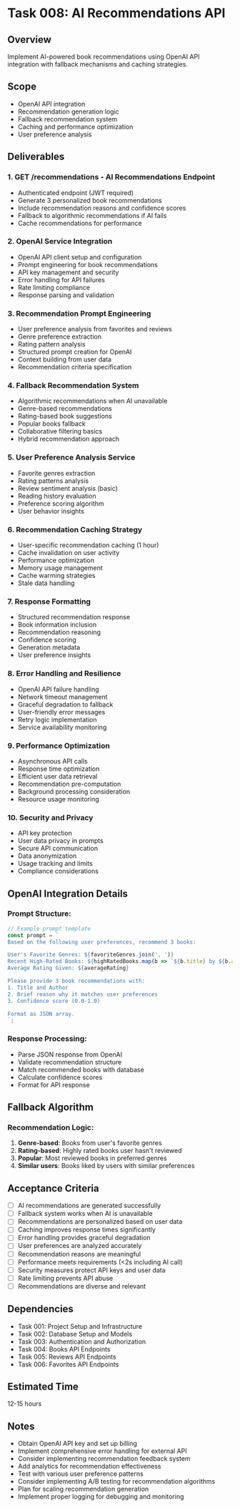 # Task 008: AI Recommendations API

## Overview
Implement AI-powered book recommendations using OpenAI API integration with fallback mechanisms and caching strategies.

## Scope
- OpenAI API integration
- Recommendation generation logic
- Fallback recommendation system
- Caching and performance optimization
- User preference analysis

## Deliverables

### 1. GET /recommendations - AI Recommendations Endpoint
- Authenticated endpoint (JWT required)
- Generate 3 personalized book recommendations
- Include recommendation reasons and confidence scores
- Fallback to algorithmic recommendations if AI fails
- Cache recommendations for performance

### 2. OpenAI Service Integration
- OpenAI API client setup and configuration
- Prompt engineering for book recommendations
- API key management and security
- Error handling for API failures
- Rate limiting compliance
- Response parsing and validation

### 3. Recommendation Prompt Engineering
- User preference analysis from favorites and reviews
- Genre preference extraction
- Rating pattern analysis
- Structured prompt creation for OpenAI
- Context building from user data
- Recommendation criteria specification

### 4. Fallback Recommendation System
- Algorithmic recommendations when AI unavailable
- Genre-based recommendations
- Rating-based book suggestions
- Popular books fallback
- Collaborative filtering basics
- Hybrid recommendation approach

### 5. User Preference Analysis Service
- Favorite genres extraction
- Rating patterns analysis
- Review sentiment analysis (basic)
- Reading history evaluation
- Preference scoring algorithm
- User behavior insights

### 6. Recommendation Caching Strategy
- User-specific recommendation caching (1 hour)
- Cache invalidation on user activity
- Performance optimization
- Memory usage management
- Cache warming strategies
- Stale data handling

### 7. Response Formatting
- Structured recommendation response
- Book information inclusion
- Recommendation reasoning
- Confidence scoring
- Generation metadata
- User preference insights

### 8. Error Handling and Resilience
- OpenAI API failure handling
- Network timeout management
- Graceful degradation to fallback
- User-friendly error messages
- Retry logic implementation
- Service availability monitoring

### 9. Performance Optimization
- Asynchronous API calls
- Response time optimization
- Efficient user data retrieval
- Recommendation pre-computation
- Background processing consideration
- Resource usage monitoring

### 10. Security and Privacy
- API key protection
- User data privacy in prompts
- Secure API communication
- Data anonymization
- Usage tracking and limits
- Compliance considerations

## OpenAI Integration Details

### Prompt Structure:
```typescript
// Example prompt template
const prompt = `
Based on the following user preferences, recommend 3 books:

User's Favorite Genres: ${favoriteGenres.join(', ')}
Recent High-Rated Books: ${highRatedBooks.map(b => `${b.title} by ${b.author}`).join(', ')}
Average Rating Given: ${averageRating}

Please provide 3 book recommendations with:
1. Title and Author
2. Brief reason why it matches user preferences
3. Confidence score (0.0-1.0)

Format as JSON array.
`;
```

### Response Processing:
- Parse JSON response from OpenAI
- Validate recommendation structure
- Match recommended books with database
- Calculate confidence scores
- Format for API response

## Fallback Algorithm

### Recommendation Logic:
1. **Genre-based**: Books from user's favorite genres
2. **Rating-based**: Highly rated books user hasn't reviewed
3. **Popular**: Most reviewed books in preferred genres
4. **Similar users**: Books liked by users with similar preferences

## Acceptance Criteria
- [ ] AI recommendations are generated successfully
- [ ] Fallback system works when AI is unavailable
- [ ] Recommendations are personalized based on user data
- [ ] Caching improves response times significantly
- [ ] Error handling provides graceful degradation
- [ ] User preferences are analyzed accurately
- [ ] Recommendation reasons are meaningful
- [ ] Performance meets requirements (<2s including AI call)
- [ ] Security measures protect API keys and user data
- [ ] Rate limiting prevents API abuse
- [ ] Recommendations are diverse and relevant

## Dependencies
- Task 001: Project Setup and Infrastructure
- Task 002: Database Setup and Models
- Task 003: Authentication and Authorization
- Task 004: Books API Endpoints
- Task 005: Reviews API Endpoints
- Task 006: Favorites API Endpoints

## Estimated Time
12-15 hours

## Notes
- Obtain OpenAI API key and set up billing
- Implement comprehensive error handling for external API
- Consider implementing recommendation feedback system
- Add analytics for recommendation effectiveness
- Test with various user preference patterns
- Consider implementing A/B testing for recommendation algorithms
- Plan for scaling recommendation generation
- Implement proper logging for debugging and monitoring
